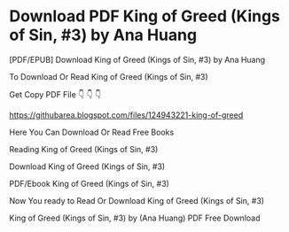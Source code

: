 # Download PDF King of Greed (Kings of Sin, #3) by Ana Huang
[PDF/EPUB] Download King of Greed (Kings of Sin, #3) by Ana Huang

To Download Or Read King of Greed (Kings of Sin, #3)

Get Copy PDF File 👇 👇 👇

https://githubarea.blogspot.com/files/124943221-king-of-greed

Here You Can Download Or Read Free Books

Reading King of Greed (Kings of Sin, #3)

Download King of Greed (Kings of Sin, #3)

PDF/Ebook King of Greed (Kings of Sin, #3)

Now You ready to Read Or Download King of Greed (Kings of Sin, #3)

King of Greed (Kings of Sin, #3) by (Ana Huang) PDF Free Download
